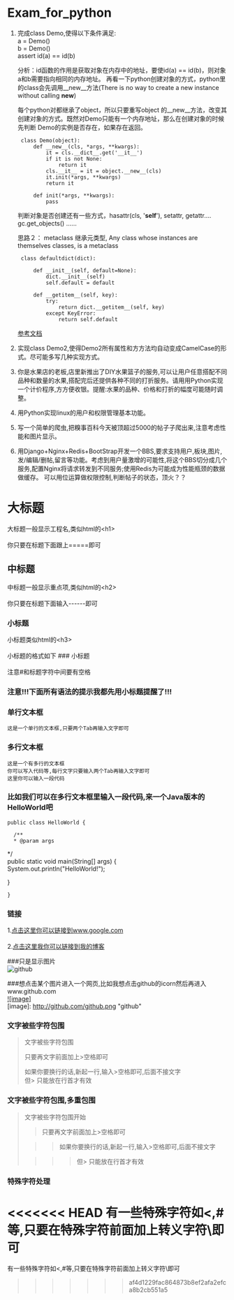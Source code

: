 Exam_for_python
===============
1. 完成class Demo,使得以下条件满足:<br/>a = Demo() <br />b = Demo() <br />assert id(a) == id(b) <br />

    分析：id函数的作用是获取对象在内存中的地址，要使id(a) == id(b)，则对象a和b需要指向相同的内存地址。
    再看一下python创建对象的方式，python里的class会先调用__new__方法(There is no way to create a new instance without calling __new__)

    每个python对都继承了object，所以只要重写object 的__new__方法，改变其创建对象的方式。既然对Demo只能有一个内存地址，那么在创建对象的时候先判断
    Demo的实例是否存在，如果存在返回。
    
        class Demo(object):
            def __new__(cls, *args, **kwargs):
                it = cls.__dict__.get('__it__')
                if it is not None:
                    return it
                cls.__it__ = it = object.__new__(cls)
                it.init(*args, **kwargs)
                return it
                
            def init(*args, **kwargs):
                pass

    判断对象是否创建还有一些方式，hasattr(cls, '__self__'), setattr, getattr....
    gc.get_objects()
    ......


    思路２： metaclass 继承元类型, Any class whose instances are themselves classes, is a metaclass

        class defaultdict(dict):

            def __init__(self, default=None):
                dict.__init__(self)
                self.default = default

            def __getitem__(self, key):
                try:
                    return dict.__getitem__(self, key)
                except KeyError:
                    return self.default


    [参考文档](http://www.python.org/download/releases/2.2/descrintro/)<br />

2. 实现class Demo2,使得Demo2所有属性和方方法均自动变成CamelCase的形式。尽可能多写几种实现方式。<br />

3. 你是水果店的老板,店里新推出了DIY水果篮子的服务,可以让用户任意搭配不同品种和数量的水果,搭配完后还提供各种不同的打折服务。请用用Python实现一个计价程序,方方便收银。提醒:水果的品种、价格和打折的幅度可能随时调整。

4. 用Python实现linux的用户和权限管理基本功能。

5. 写一个简单的爬虫,把糗事百科今天被顶超过5000的帖子子爬出来,注意考虑性能和图片显示。


6. 用Django+Nginx+Redis+BootStrap开发一个BBS,要求支持用户,板块,图片,发/编辑/删帖,留言等功能。考虑到用户量激增的可能性,将这个BBS切分成几个服务,配置Nginx将请求转发到不同服务;使用Redis为可能成为性能瓶颈的数据做缓存。
可以用位运算做权限控制,判断帖子的状态，顶火？？

大标题  
===================================  
  大标题一般显示工程名,类似html的\<h1\><br />  
  你只要在标题下面跟上=====即可  
  
    
中标题  
-----------------------------------  
  中标题一般显示重点项,类似html的\<h2\><br />  
  你只要在标题下面输入------即可  
    
### 小标题  
  小标题类似html的\<h3\><br />  
  小标题的格式如下 ### 小标题<br />  
  注意#和标题字符中间要有空格  
  
### 注意!!!下面所有语法的提示我都先用小标题提醒了!!!   
  
### 单行文本框  
    这是一个单行的文本框,只要两个Tab再输入文字即可  
          
### 多行文本框    
    这是一个有多行的文本框  
    你可以写入代码等,每行文字只要输入两个Tab再输入文字即可  
    这里你可以输入一段代码  
  
### 比如我们可以在多行文本框里输入一段代码,来一个Java版本的HelloWorld吧  
    public class HelloWorld {  
  
      /**  
      * @param args  
   */  
   public static void main(String[] args) {  
   System.out.println("HelloWorld!");  
  
   }  
  
    }  
### 链接  
1.[点击这里你可以链接到www.google.com](http://www.google.com)<br />  
2.[点击这里我你可以链接到我的博客](http://guoyunsky.iteye.com)<br />  
  
###只是显示图片  
![github](http://github.com/unicorn.png "github")  
  
###想点击某个图片进入一个网页,比如我想点击github的icorn然后再进入www.github.com  
[![image]](http://www.github.com/)  
[image]: http://github.com/github.png "github"  
  
### 文字被些字符包围  
> 文字被些字符包围  
>  
> 只要再文字前面加上>空格即可  
>  
> 如果你要换行的话,新起一行,输入>空格即可,后面不接文字  
> 但> 只能放在行首才有效  
  
### 文字被些字符包围,多重包围  
> 文字被些字符包围开始  
>  
> > 只要再文字前面加上>空格即可  
>  
>  > > 如果你要换行的话,新起一行,输入>空格即可,后面不接文字  
>  
> > > > 但> 只能放在行首才有效  
  
### 特殊字符处理  
<<<<<<< HEAD
有一些特殊字符如<,#等,只要在特殊字符前面加上转义字符\即可<br />  
=======
有一些特殊字符如<,#等,只要在特殊字符前面加上转义字符\即可<br />  
>>>>>>> af4d1229fac864873b8ef2afa2efca8b2cb551a5
